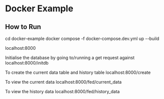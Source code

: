 # Docker Example

## How to Run



cd docker-example
docker compose -f docker-compose.dev.yml up --build


localhost:8000

Initialise the database by going to/running a get request against localhost:8000/initdb

To create the current data table and history table localhost:8000/create


To view the current data  localhost:8000/fed/current_data

To view the history data localhost:8000/fed/history_data

